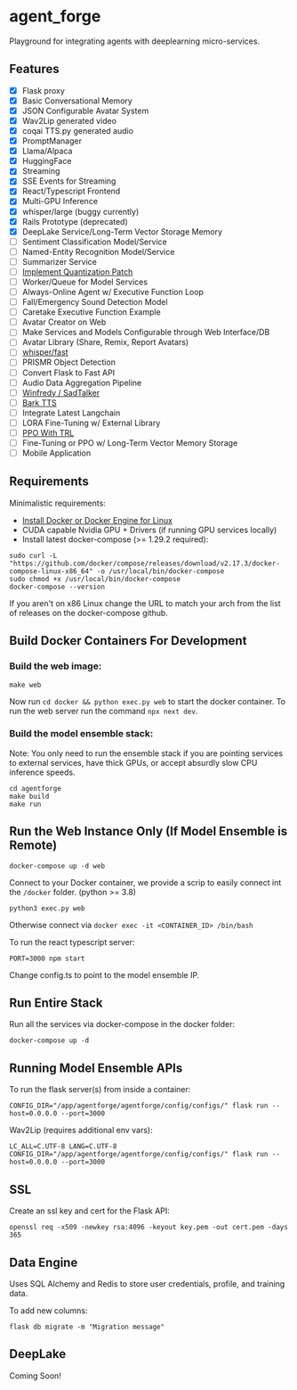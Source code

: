 # agent_forge

Playground for integrating agents with deeplearning micro-services.

## Features
- [x] Flask proxy
- [x] Basic Conversational Memory
- [x] JSON Configurable Avatar System
- [x] Wav2Lip generated video
- [x] coqai TTS.py generated audio
- [x] PromptManager
- [x] Llama/Alpaca
- [x] HuggingFace
- [x] Streaming
- [x] SSE Events for Streaming
- [x] React/Typescript Frontend
- [x] Multi-GPU Inference
- [x] whisper/large (buggy currently)
- [x] Rails Prototype (deprecated)
- [x] DeepLake Service/Long-Term Vector Storage Memory
- [ ] Sentiment Classification Model/Service
- [ ] Named-Entity Recognition Model/Service
- [ ] Summarizer Service
- [ ] [Implement Quantization Patch](https://github.com/oobabooga/text-generation-webui/blob/main/modules/models.py)
- [ ] Worker/Queue for Model Services
- [ ] Always-Online Agent w/ Executive Function Loop
- [ ] Fall/Emergency Sound Detection Model
- [ ] Caretake Executive Function Example
- [ ] Avatar Creator on Web
- [ ] Make Services and Models Configurable through Web Interface/DB
- [ ] Avatar Library (Share, Remix, Report Avatars)
- [ ] [whisper/fast](https://github.com/sanchit-gandhi/whisper-jax)
- [ ] PRISMR Object Detection
- [ ] Convert Flask to Fast API
- [ ] Audio Data Aggregation Pipeline
- [ ] [Winfredy / SadTalker](https://github.com/Winfredy/SadTalker)
- [ ] [Bark TTS](https://github.com/suno-ai/bark)
- [ ] Integrate Latest Langchain
- [ ] LORA Fine-Tuning w/ External Library
- [ ] [PPO With TRL](https://github.com/lvwerra/trl)
- [ ] Fine-Tuning or PPO w/ Long-Term Vector Memory Storage
- [ ] Mobile Application

## Requirements

Minimalistic requirements:

- [Install Docker or Docker Engine for Linux](https://docs.docker.com/get-docker/)
- CUDA capable Nvidia GPU + Drivers (if running GPU services locally)
- Install latest docker-compose (>= 1.29.2 required):

```
sudo curl -L "https://github.com/docker/compose/releases/download/v2.17.3/docker-compose-linux-x86_64" -o /usr/local/bin/docker-compose
sudo chmod +x /usr/local/bin/docker-compose
docker-compose --version
```

If you aren't on x86 Linux change the URL to match your arch from the list of releases on the docker-compose github.

## Build Docker Containers For Development

### Build the web image:

```
make web
```
Now run `cd docker && python exec.py web` to start the docker container. To run the web server run the command `npx next dev`.

### Build the model ensemble stack:

Note: You only need to run the ensemble stack if you are pointing services to external services, have thick GPUs, or accept absurdly slow CPU inference speeds.

```
cd agentforge
make build
make run
```
## Run the Web Instance Only (If Model Ensemble is Remote)

`docker-compose up -d web`

Connect to your Docker container, we provide a scrip to easily connect int the `/docker` folder. (python >= 3.8)

`python3 exec.py web`

Otherwise connect via `docker exec -it <CONTAINER_ID> /bin/bash`

To run the react typescript server:

```PORT=3000 npm start```

Change config.ts to point to the model ensemble IP.

## Run Entire Stack

Run all the services via docker-compose in the docker folder:

```docker-compose up -d```

## Running Model Ensemble APIs

To run the flask server(s) from inside a container:

```CONFIG_DIR="/app/agentforge/agentforge/config/configs/" flask run --host=0.0.0.0 --port=3000```

Wav2Lip (requires additional env vars):

```LC_ALL=C.UTF-8 LANG=C.UTF-8 CONFIG_DIR="/app/agentforge/agentforge/config/configs/" flask run --host=0.0.0.0 --port=3000```

## SSL

Create an ssl key and cert for the Flask API:

```openssl req -x509 -newkey rsa:4096 -keyout key.pem -out cert.pem -days 365```

## Data Engine

Uses SQL Alchemy and Redis to store user credentials, profile, and training data.

To add new columns:

```flask db migrate -m "Migration message"```

## DeepLake

Coming Soon!
